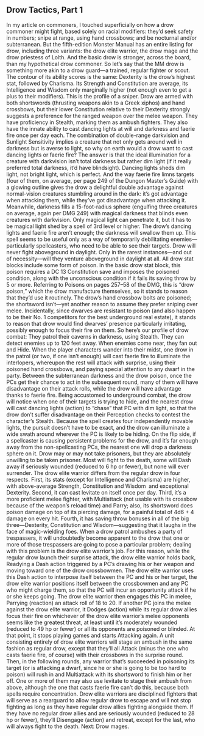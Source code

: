 ## Drow Tactics, Part 1

In my article on commoners, I touched superficially on how a drow commoner might fight, based solely on racial modifiers: they’d seek safety in numbers; snipe at range, using hand crossbows; and be nocturnal and/or subterranean. But the fifth-edition Monster Manual has an entire listing for drow, including three variants: the drow elite warrior, the drow mage and the drow priestess of Lolth. And the basic drow is stronger, across the board, than my hypothetical drow commoner. So let’s say that the MM drow is something more akin to a drow guard—a trained, regular fighter or scout.
The contour of its ability scores is the same: Dexterity is the drow’s highest stat, followed by Charisma. Its Strength and Constitution are average, its Intelligence and Wisdom only marginally higher (not enough even to get a plus to their modifiers). This is the profile of a sniper. Drow are armed with both shortswords (thrusting weapons akin to a Greek xiphos) and hand crossbows, but their lower Constitution relative to their Dexterity strongly suggests a preference for the ranged weapon over the melee weapon. They have proficiency in Stealth, marking them as ambush fighters.
They also have the innate ability to cast dancing lights at will and darkness and faerie fire once per day each. The combination of double-range darkvision and Sunlight Sensitivity implies a creature that not only gets around well in darkness but is averse to light, so why on earth would a drow want to cast dancing lights or faerie fire?
The answer is that the ideal illumination for a creature with darkvision isn’t total darkness but rather dim light (if it really preferred total darkness, it’d have blindsight). Dancing lights sheds dim light, not bright light, which is perfect. And the way faerie fire limns targets (four of them, on average, per page 249 of the Dungon Master’s Guide) with a glowing outline gives the drow a delightful double advantage against normal-vision creatures stumbling around in the dark: it’s got advantage when attacking them, while they’ve got disadvantage when attacking it.
Meanwhile, darkness fills a 15-foot-radius sphere (engulfing three creatures on average, again per DMG 249) with magical darkness that blinds even creatures with darkvision. Only magical light can penetrate it, but it has to be magical light shed by a spell of 3rd level or higher. The drow’s dancing lights and faerie fire aren’t enough; the darkness will swallow them up. This spell seems to be useful only as a way of temporarily debilitating enemies—particularly spellcasters, who need to be able to see their targets.
Drow will never fight aboveground in daylight. Only in the rarest instances—and out of necessity—will they venture aboveground in daylight at all.
All drow stat blocks include some form of poison. In the basic drow stat block, this poison requires a DC 13 Constitution save and imposes the poisoned condition, along with the unconscious condition if it fails its saving throw by 5 or more. Referring to Poisons on pages 257–58 of the DMG, this is “drow poison,” which the drow manufacture themselves, so it stands to reason that they’d use it routinely. The drow’s hand crossbow bolts are poisoned; the shortsword isn’t—yet another reason to assume they prefer sniping over melee.
Incidentally, since dwarves are resistant to poison (and also happen to be their No. 1 competitors for the best underground real estate), it stands to reason that drow would find dwarves’ presence particularly irritating, possibly enough to focus their fire on them.
So here’s our profile of drow combat: They patrol their caverns in darkness, using Stealth. They can detect enemies up to 120 feet away. When enemies come near, they fan out and Hide. When the player characters wander into their midst, one drow in the patrol (or two, if one isn’t enough) will cast faerie fire to illuminate the interlopers, whereupon the rest will attack with surprise, using their poisoned hand crossbows, and paying special attention to any dwarf in the party. Between the subterranean darkness and the drow poison, once the PCs get their chance to act in the subsequent round, many of them will have disadvantage on their attack rolls, while the drow will have advantage thanks to faerie fire.
Being accustomed to underground combat, the drow will notice when one of their targets is trying to hide, and the nearest drow will cast dancing lights (action) to “chase” that PC with dim light, so that the drow don’t suffer disadvantage on their Perception checks to contest the character’s Stealth. Because the spell creates four independently movable lights, the pursuit doesn’t have to be exact, and the drow can illuminate a wide swath around wherever the PC is likely to be hiding. On the flip side, if a spellcaster is causing persistent problems for the drow, and it’s far enough away from the non-spellcasting PCs, the nearest one will drop a darkness sphere on it.
Drow may or may not take prisoners, but they are absolutely unwilling to be taken prisoner. Most will fight to the death, some will Dash away if seriously wounded (reduced to 6 hp or fewer), but none will ever surrender.
The drow elite warrior differs from the regular drow in four respects. First, its stats (except for Intelligence and Charisma) are higher, with above-average Strength, Constitution and Wisdom  and exceptional Dexterity. Second, it can cast levitate on itself once per day. Third, it’s a more proficient melee fighter, with Multiattack (not usable with its crossbow because of the weapon’s reload time) and Parry; also, its shortsword does poison damage on top of its piercing damage, for a painful total of 4d6 + 4 damage on every hit. Fourth, it has saving throw bonuses in all of the big three—Dexterity, Constitution and Wisdom—suggesting that it laughs in the face of magic-wielding foes.
When a drow patrol ambushes a party of trespassers, it will undoubtedly become apparent to the drow that one or more of those trespassers are going to pose a particular problem; dealing with this problem is the drow elite warrior’s job. For this reason, while the regular drow launch their surprise attack, the drow elite warrior holds back, Readying a Dash action triggered by a PC’s drawing his or her weapon and moving toward one of the drow crossbowmen. The drow elite warrior uses this Dash action to interpose itself between the PC and his or her target, the drow elite warrior positions itself between the crossbowmen and any PC who might charge them, so that the PC will incur an opportunity attack if he or she keeps going. The drow elite warrior then engages this PC in melee, Parrying (reaction) an attack roll of 18 to 20. If another PC joins the melee against the drow elite warrior, it Dodges (action) while its regular drow allies focus their fire on whichever of the drow elite warrior’s melee opponents seems like the greatest threat, at least until it’s moderately wounded (reduced to 49 hp or fewer) or all its opponents are poisoned or blinded. At that point, it stops playing games and starts Attacking again.
A unit consisting entirely of drow elite warriors will stage an ambush in the same fashion as regular drow, except that they’ll all Attack (minus the one who casts faerie fire, of course) with their crossbows in the surprise round. Then, in the following rounds, any warrior that’s succeeded in poisoning its target (or is attacking a dwarf, since he or she is going to be too hard to poison) will rush in and Multiattack with its shortsword to finish him or her off. One or more of them may also use levitate to stage their ambush from above, although the one that casts faerie fire can’t do this, because both spells require concentration.
Drow elite warriors are disciplined fighters that will serve as a rearguard to allow regular drow to escape and will not stop fighting as long as they have regular drow allies fighting alongside them. If they have no regular drow allies and are seriously wounded (reduced to 28 hp or fewer), they’ll Disengage (action) and retreat, except for the last, who will always fight to the death.
Next: Drow mages.

